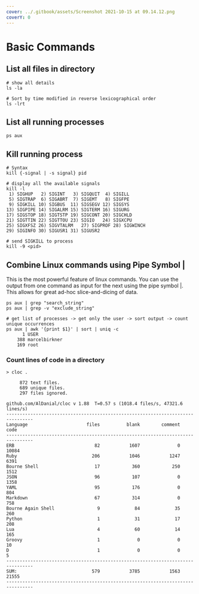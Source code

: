 ```yaml
---
cover: ../.gitbook/assets/Screenshot 2021-10-15 at 09.14.12.png
coverY: 0
---
```


# Basic Commands

## List all files in directory

```
# show all details
ls -la

# Sort by time modified in reverse lexicographical order
ls -lrt
```

## List all running processes

```
ps aux
```

## Kill running process

```
# Syntax
kill {-signal | -s signal} pid 

# display all the available signals
kill -l
 1) SIGHUP	 2) SIGINT	 3) SIGQUIT	 4) SIGILL
 5) SIGTRAP	 6) SIGABRT	 7) SIGEMT	 8) SIGFPE
 9) SIGKILL	10) SIGBUS	11) SIGSEGV	12) SIGSYS
13) SIGPIPE	14) SIGALRM	15) SIGTERM	16) SIGURG
17) SIGSTOP	18) SIGTSTP	19) SIGCONT	20) SIGCHLD
21) SIGTTIN	22) SIGTTOU	23) SIGIO	24) SIGXCPU
25) SIGXFSZ	26) SIGVTALRM	27) SIGPROF	28) SIGWINCH
29) SIGINFO	30) SIGUSR1	31) SIGUSR2

# send SIGKILL to process
kill -9 <pid>
```

## Combine Linux commands using Pipe Symbol |

This is the most powerful feature of linux commands. You can use the output from one command as input for the next using the pipe symbol |. This allows for great ad-hoc slice-and-dicing of data.

```
ps aux | grep "search_string"
ps aux | grep -v "exclude_string"

# get list of processes -> get only the user -> sort output -> count unique occurrences
ps aux | awk '{print $1}' | sort | uniq -c
      1 USER     
    388 marcelbirkner
    169 root
```

### Count lines of code in a directory

```
> cloc .

     872 text files.
     689 unique files.
     297 files ignored.

github.com/AlDanial/cloc v 1.88  T=0.57 s (1018.4 files/s, 47321.6 lines/s)
--------------------------------------------------------------------------------
Language                      files          blank        comment           code
--------------------------------------------------------------------------------
ERB                              82           1607              0          10084
Ruby                            206           1046           1247           6391
Bourne Shell                     17            360            250           1512
JSON                             96            107              0           1358
YAML                             95            176              0            804
Markdown                         67            314              0            758
Bourne Again Shell                9             84             35            260
Python                            1             31             17            208
Lua                               4             60             14            165
Groovy                            1              0              0             10
D                                 1              0              0              5
--------------------------------------------------------------------------------
SUM:                            579           3785           1563          21555
--------------------------------------------------------------------------------
```
